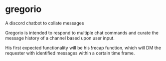 # gregorio
A discord chatbot to collate messages

Gregorio is intended to respond to multiple chat commands and curate the message history of a channel based upon user input.  

His first expected functionality will be his !recap function, which will DM the requester with identified messages within a certain time frame.


